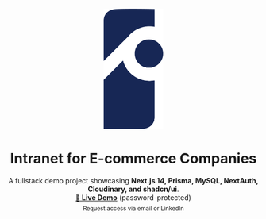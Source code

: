 <p align="center">
  <img src="assets/logo_blue.png" alt="Project Logo" width="120" />
</p>

<h1 align="center">Intranet for E-commerce Companies</h1>

<p align="center">
  A fullstack demo project showcasing <b>Next.js 14, Prisma, MySQL, NextAuth, Cloudinary, and shadcn/ui</b>.  
  <br />
  <a href="https://your-app.vercel.app"><strong>🔗 Live Demo</strong></a> (password-protected)  
  <br />
  <sub>Request access via email or LinkedIn</sub>
</p>
